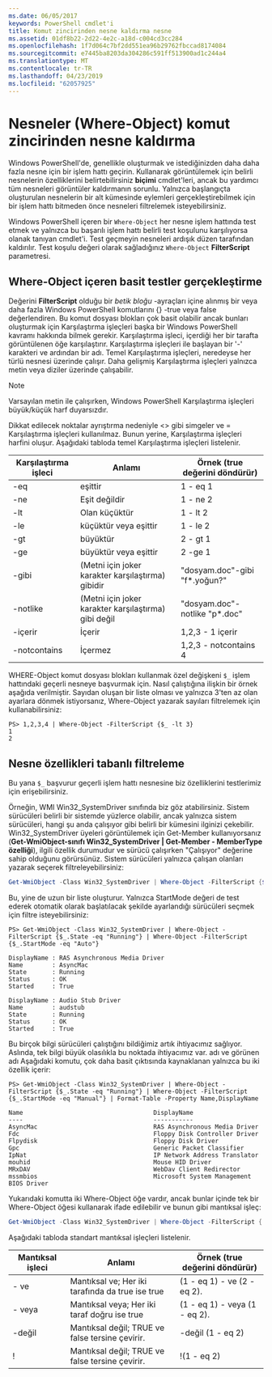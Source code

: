 ```yaml
---
ms.date: 06/05/2017
keywords: PowerShell cmdlet'i
title: Komut zincirinden nesne kaldırma nesne
ms.assetid: 01df8b22-2d22-4e2c-a18d-c004cd3cc284
ms.openlocfilehash: 1f7d064c7bf2dd551ea96b29762fbccad8174084
ms.sourcegitcommit: e7445ba8203da304286c591ff513900ad1c244a4
ms.translationtype: MT
ms.contentlocale: tr-TR
ms.lasthandoff: 04/23/2019
ms.locfileid: "62057925"
---
```

# <a name="removing-objects-from-the-pipeline-where-object"></a>Nesneler (Where-Object) komut zincirinden nesne kaldırma

Windows PowerShell'de, genellikle oluşturmak ve istediğinizden daha daha fazla nesne için bir işlem hattı geçirin. Kullanarak görüntülemek için belirli nesnelerin özelliklerini belirtebilirsiniz **biçimi** cmdlet'leri, ancak bu yardımcı tüm nesneleri görüntüler kaldırmanın sorunlu. Yalnızca başlangıçta oluşturulan nesnelerin bir alt kümesinde eylemleri gerçekleştirebilmek için bir işlem hattı bitmeden önce nesneleri filtrelemek isteyebilirsiniz.

Windows PowerShell içeren bir `Where-Object` her nesne işlem hattında test etmek ve yalnızca bu başarılı işlem hattı belirli test koşulunu karşılıyorsa olanak tanıyan cmdlet'i. Test geçmeyin nesneleri ardışık düzen tarafından kaldırılır. Test koşulu değeri olarak sağladığınız `Where-Object` **FilterScript** parametresi.

## <a name="performing-simple-tests-with-where-object"></a>Where-Object içeren basit testler gerçekleştirme

Değerini **FilterScript** olduğu bir *betik bloğu* -ayraçları içine alınmış bir veya daha fazla Windows PowerShell komutlarını {} -true veya false değerlendiren. Bu komut dosyası blokları çok basit olabilir ancak bunları oluşturmak için Karşılaştırma işleçleri başka bir Windows PowerShell kavramı hakkında bilmek gerekir. Karşılaştırma işleci, içerdiği her bir tarafta görüntülenen öğe karşılaştırır. Karşılaştırma işleçleri ile başlayan bir '-' karakteri ve ardından bir adı. Temel Karşılaştırma işleçleri, neredeyse her türlü nesnesi üzerinde çalışır. Daha gelişmiş Karşılaştırma işleçleri yalnızca metin veya diziler üzerinde çalışabilir.

> [!NOTE]
> Varsayılan metin ile çalışırken, Windows PowerShell Karşılaştırma işleçleri büyük/küçük harf duyarsızdır.

Dikkat edilecek noktalar ayrıştırma nedeniyle <> gibi simgeler ve = Karşılaştırma işleçleri kullanılmaz. Bunun yerine, Karşılaştırma işleçleri harfini oluşur. Aşağıdaki tabloda temel Karşılaştırma işleçleri listelenir.

|Karşılaştırma işleci|Anlamı|Örnek (true değerini döndürür)|
|-----------------------|-----------|--------------------------|
|-eq|eşittir|1 - eq 1|
|-ne|Eşit değildir|1 - ne 2|
|-lt|Olan küçüktür|1 - lt 2|
|-le|küçüktür veya eşittir|1 - le 2|
|-gt|büyüktür|2 - gt 1|
|-ge|büyüktür veya eşittir|2 -ge 1|
|-gibi|(Metni için joker karakter karşılaştırma) gibidir|"dosyam.doc"-gibi "f\*.yoğun?"|
|-notlike|(Metni için joker karakter karşılaştırma) gibi değil|"dosyam.doc"-notlike "p\*.doc"|
|-içerir|İçerir|1,2,3 - 1 içerir|
|-notcontains|İçermez|1,2,3 - notcontains 4|

WHERE-Object komut dosyası blokları kullanmak özel değişkeni `$_` işlem hattındaki geçerli nesneye başvurmak için. Nasıl çalıştığına ilişkin bir örnek aşağıda verilmiştir. Sayıdan oluşan bir liste olması ve yalnızca 3'ten az olan ayarlara dönmek istiyorsanız, Where-Object yazarak sayıları filtrelemek için kullanabilirsiniz:

```
PS> 1,2,3,4 | Where-Object -FilterScript {$_ -lt 3}
1
2
```

## <a name="filtering-based-on-object-properties"></a>Nesne özellikleri tabanlı filtreleme

Bu yana `$_` başvurur geçerli işlem hattı nesnesine biz özelliklerini testlerimiz için erişebilirsiniz.

Örneğin, WMI Win32_SystemDriver sınıfında biz göz atabilirsiniz. Sistem sürücüleri belirli bir sistemde yüzlerce olabilir, ancak yalnızca sistem sürücüleri, hangi şu anda çalışıyor gibi belirli bir kümesini ilginizi çekebilir. Win32_SystemDriver üyeleri görüntülemek için Get-Member kullanıyorsanız (**Get-WmiObject-sınıfı Win32_SystemDriver | Get-Member - MemberType özelliği**), ilgili özellik durumudur ve sürücü çalışırken "Çalışıyor" değerine sahip olduğunu görürsünüz. Sistem sürücüleri yalnızca çalışan olanları yazarak seçerek filtreleyebilirsiniz:

```powershell
Get-WmiObject -Class Win32_SystemDriver | Where-Object -FilterScript {$_.State -eq 'Running'}
```

Bu, yine de uzun bir liste oluşturur. Yalnızca StartMode değeri de test ederek otomatik olarak başlatılacak şekilde ayarlandığı sürücüleri seçmek için filtre isteyebilirsiniz:

```
PS> Get-WmiObject -Class Win32_SystemDriver | Where-Object -FilterScript {$_.State -eq "Running"} | Where-Object -FilterScript {$_.StartMode -eq "Auto"}

DisplayName : RAS Asynchronous Media Driver
Name        : AsyncMac
State       : Running
Status      : OK
Started     : True

DisplayName : Audio Stub Driver
Name        : audstub
State       : Running
Status      : OK
Started     : True
```

Bu birçok bilgi sürücüleri çalıştığını bildiğimiz artık ihtiyacımız sağlıyor. Aslında, tek bilgi büyük olasılıkla bu noktada ihtiyacımız var. adı ve görünen adı Aşağıdaki komutu, çok daha basit çıktısında kaynaklanan yalnızca bu iki özellik içerir:

```
PS> Get-WmiObject -Class Win32_SystemDriver | Where-Object -FilterScript {$_.State -eq "Running"} | Where-Object -FilterScript {$_.StartMode -eq "Manual"} | Format-Table -Property Name,DisplayName

Name                                    DisplayName
----                                    -----------
AsyncMac                                RAS Asynchronous Media Driver
Fdc                                     Floppy Disk Controller Driver
Flpydisk                                Floppy Disk Driver
Gpc                                     Generic Packet Classifier
IpNat                                   IP Network Address Translator
mouhid                                  Mouse HID Driver
MRxDAV                                  WebDav Client Redirector
mssmbios                                Microsoft System Management BIOS Driver
```

Yukarıdaki komutta iki Where-Object öğe vardır, ancak bunlar içinde tek bir Where-Object öğesi kullanarak ifade edilebilir ve bunun gibi mantıksal işleç:

```powershell
Get-WmiObject -Class Win32_SystemDriver | Where-Object -FilterScript { ($_.State -eq 'Running') -and ($_.StartMode -eq 'Manual') } | Format-Table -Property Name,DisplayName
```

Aşağıdaki tabloda standart mantıksal işleçleri listelenir.

|Mantıksal işleci|Anlamı|Örnek (true değerini döndürür)|
|--------------------|-----------|--------------------------|
|- ve|Mantıksal ve; Her iki tarafında da true ise true|(1 - eq 1) - ve (2 - eq 2).|
|- veya|Mantıksal veya; Her iki taraf doğru ise true|(1 - eq 1) - veya (1 - eq 2).|
|-değil|Mantıksal değil; TRUE ve false tersine çevirir.|-değil (1 - eq 2)|
|\!|Mantıksal değil; TRUE ve false tersine çevirir.|\!(1 - eq 2)|
